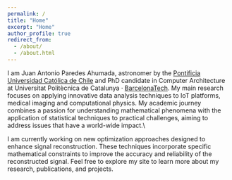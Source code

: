 ```yaml
---
permalink: /
title: "Home"
excerpt: "Home"
author_profile: true
redirect_from: 
  - /about/
  - /about.html
---
```

I am Juan Antonio Paredes Ahumada, astronomer by the [Pontificia Universidad Católica de Chile](https://astro.uc.cl/) and PhD candidate in Computer Architecture at Universitat Politècnica de Catalunya · [BarcelonaTech](https://doctorat.upc.edu/es). My main research focuses on applying innovative data analysis techniques to IoT platforms, medical imaging and computational physics. My academic journey combines a passion for understanding mathematical phenomena with the application of statistical techniques to practical challenges, aiming to address issues that have a world-wide impact.\

I am currently working on new optimization approaches designed to enhance signal reconstruction. These techniques incorporate specific mathematical constraints to improve the accuracy and reliability of the reconstructed signal. Feel free to explore my site to learn more about my research, publications, and projects.
